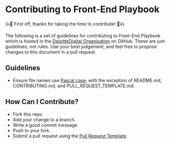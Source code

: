 # Contributing to Front-End Playbook

:+1::tada: First off, thanks for taking the time to contribute! :tada::+1:

The following is a set of guidelines for contributing to Front-End Playbook which is hosted in the [DeloitteDigital Organisation](https://github.com/DeloitteDigitalUK) on GitHub.
These are just guidelines, not rules. Use your best judgement, and feel free to propose changes to this document in a pull request.

## Guidelines
* Ensure file names use [Pascal case](https://en.wikipedia.org/wiki/PascalCase), with the exception of README.md, CONTRIBUTING.md, and PULL_REQUEST_TEMPLATE.md.

## How Can I Contribute?
* Fork this repo.
* Add your change to a branch.
* Write a good commit message.
* Push to your fork.
* Submit a pull request using the [Pull Request Template](PULL_REQUEST_TEMPLATE.md).
